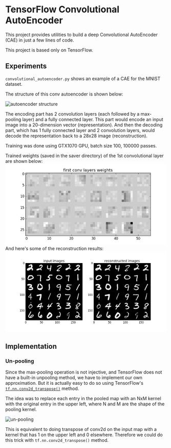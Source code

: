 # TensorFlow Convolutional AutoEncoder

This project provides utilities to build a deep Convolutional AutoEncoder (CAE) in just a few lines of code.

This project is based only on TensorFlow.


## Experiments

`convolutional_autoencoder.py` shows an example of a CAE for the MNIST dataset.

The structure of this conv autoencoder is shown below:

![autoencoder structure](https://cloud.githubusercontent.com/assets/13087207/23317657/540f170a-fa9d-11e6-9bcb-8b529a805a9f.png)

The encoding part has 2 convolution layers (each followed by a max-pooling layer) and a fully connected layer. This part
would encode an input image into a 20-dimension vector (representation). And then the decoding part, which has 1 fully connected layer
and 2 convolution layers, would decode the representation back to a 28x28 image (reconstruction).

Training was done using GTX1070 GPU, batch size 100, 100000 passes.

Trained weights (saved in the saver directory) of the 1st convolutional layer are shown below:
![weights](logs/conv_1_weights.png)
And here's some of the reconstruction results:
![reconstruction](logs/reconstructions.png)

## Implementation

### Un-pooling

Since the max-pooling operation is not injective, and TensorFlow does not have a built-in unpooling method,
we have to implement our own approximation.
But it is actually easy to do so using TensorFlow's [`tf.nn.conv2d_transpose()`](https://www.tensorflow.org/api_docs/python/nn/convolution#conv2d_transpose) method.

The idea was to replace each entry in the pooled map with an NxM kernel with the original entry in the upper left,
where N and M are the shape of the pooling kernel.

![un-pooling](https://cloud.githubusercontent.com/assets/13087207/22672037/77e521c6-ec9f-11e6-9aba-119f954cd9f8.png)

This is equivalent to doing transpose of conv2d on the input map 
with a kernel that has 1 on the upper left and 0 elsewhere. 
Therefore we could do this trick with `tf.nn.conv2d_transpose()` method.


